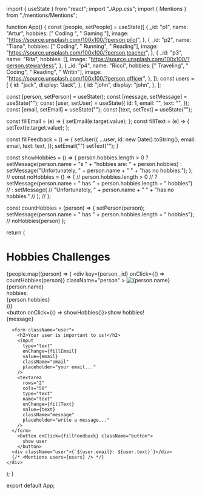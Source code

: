 import { useState } from "react";
import "./App.css";
import { Mentions } from "./mentions/Mentions";

function App() {
  const [people, setPeople] = useState([
    {
      _id: "p1",
      name: "Artur",
      hobbies: [" Coding ", " Gaming "],
      image: "https://source.unsplash.com/100x100/?person,pilot",
    },
    {
      _id: "p2",
      name: "Tiana",
      hobbies: [" Coding", " Running", " Reading"],
      image: "https://source.unsplash.com/100x100/?person,teacher",
    },
    {
      _id: "p3",
      name: "Rita",
      hobbies: [],
      image: "https://source.unsplash.com/100x100/?person,stewardess",
    },
    {
      _id: "p4",
      name: "Ricci",
      hobbies: [" Traveling", " Coding", " Reading", " Writin"],
      image: "https://source.unsplash.com/100x100/?person,officer",
    },
  ]);
  const users = [
    {
      id: "jack",
      display: "Jack",
    },
    {
      id: "john",
      display: "john",
    },
  ];

  const [person, setPerson] = useState();
  const [message, setMessage] = useState("");
  const [user, setUser] = useState({
    id: 1,
    email: "",
    text: "",
  });
  const [email, setEmail] = useState("");
  const [text, setText] = useState("");

  const fillEmail = (e) => {
    setEmail(e.target.value);
  };
  const fillText = (e) => {
    setText(e.target.value);
  };

  const fillFeedback = () => {
    setUser({
      ...user,
      id: new Date().toString(),
      email: email,
      text: text, 
    });
    setEmail("")
    setText("");
  }

  const showHobbies = () => {
    person.hobbies.length > 0
      ? setMessage(person.name + "s " + "hobbies are: " + person.hobbies)
      : setMessage("Unfortunately, " + person.name + " " + "has no hobbies.");
  };
  // const noHobbies = () => {
  //   person.hobbies.length > 0
  //     ? setMessage(person.name + " has " + person.hobbies.length + " hobbies")
  //     : setMessage(
  //         "Unfortunately, " + person.name + " " + "has no hobbies."
  //       );
  // };

  const countHobbies = (person) => {
    setPerson(person);
    setMessage(person.name + " has " + person.hobbies.length + " hobbies");
    // noHobbies(person)
  };

  return (
    <div className="App">
      <h1>Hobbies Challenges</h1>
      <div className="people">
        {people.map((person) => (
          <div
            key={person._id}
            onClick={() => countHobbies(person)}
            className="person"
          >
            <img src={person.image} alt={person.name} />
            <div className="name">{person.name}</div>
            <div className="hobbies">hobbies:</div>
            <div className="hobby">{person.hobbies}</div>
          </div>
        ))}
      </div>
      <button onClick={() => showHobbies()}>show hobbies!</button>
      <div className="hobbies_message">{message}</div>

      <form className="user">
        <h2>Your user is important to us!</h2>
        <input
          type="text"
          onChange={fillEmail}
          value={email}
          className="email"
          placeholder="your email..."
        />
        <textarea
          rows="2"
          cols="50"
          type="text"
          name="text"
          onChange={fillText}
          value={text}
          className="message"
          placeholder="write a message..."
        />
      </form>
        <button onClick={fillFeedback} className="button">
          show user
        </button>
      <div className="user">{`${user.email}: ${user.text}`}</div>
      {/* <Mentions users={users} /> */}
    </div>
  );
}

export default App;
